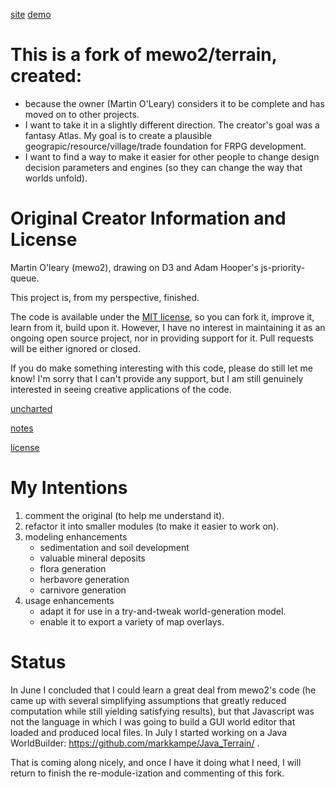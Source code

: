 [site](verillious.github.io/terrain)
[demo](html/index.html)

# This is a fork of mewo2/terrain, created:
* because the owner (Martin O'Leary) considers it to be complete
    and has moved on to other projects.
* I want to take it in a slightly different direction.
    The creator's goal was a fantasy Atlas.  My goal is to create a
    plausible geograpic/resource/village/trade foundation for FRPG
    development.
* I want to find a way to make it easier for other people to
    change design decision parameters and engines (so they can
    change the way that worlds unfold).

# Original Creator Information and License

Martin O'leary (mewo2), drawing on D3 and Adam Hooper's js-priority-queue.

This project is, from my perspective, finished.

The code is available under the [MIT license](license), so you can fork it,
improve it, learn from it, build upon it. However, I have no interest in
maintaining it as an ongoing open source project, nor in providing support for
it. Pull requests will be either ignored or closed.

If you do make something interesting with this code, please do still let me know! I'm sorry that I can't provide any support, but I am still genuinely interested in seeing creative applications of the code.

[uncharted](https://twitter.com/unchartedatlas)

[notes](https://mewo2.com/notes/terrain/)

[license](https://github.com/mewo2/terrain/blob/master/LICENSE.md)

# My Intentions
1. comment the original (to help me understand it).
2. refactor it into smaller modules (to make it easier to work on).
3. modeling enhancements
   * sedimentation and soil development
   * valuable mineral deposits
   * flora generation
   * herbavore generation
   * carnivore generation
4. usage enhancements
   * adapt it for use in a try-and-tweak world-generation model.
   * enable it to export a variety of map overlays.

# Status

In June I concluded that I could learn a great deal from mewo2's code
(he came up with several simplifying assumptions that greatly reduced
computation while still yielding satisfying results), but that Javascript
was not the language in which I was going to build a GUI world editor that
loaded and produced local files.  In July I started working on a Java
WorldBuilder: https://github.com/markkampe/Java_Terrain/ .

That is coming along nicely, and once I have it doing what I need, I will
return to finish the re-module-ization and commenting of this fork.

